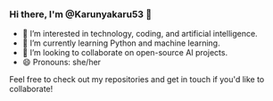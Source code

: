 ### Hi there, I'm @Karunyakaru53 👋

- 👀 I’m interested in technology, coding, and artificial intelligence.
- 🌱 I’m currently learning Python and machine learning.
- 💞️ I’m looking to collaborate on open-source AI projects.
- 😄 Pronouns: she/her


Feel free to check out my repositories and get in touch if you'd like to collaborate!

